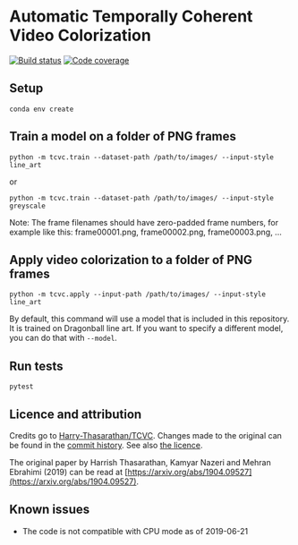 # Automatic Temporally Coherent Video Colorization

[![Build status](https://img.shields.io/circleci/project/github/iver56/automatic-video-colorization/master.svg)](https://circleci.com/gh/iver56/automatic-video-colorization) [![Code coverage](https://img.shields.io/codecov/c/github/iver56/automatic-video-colorization/master.svg)](https://codecov.io/gh/iver56/automatic-video-colorization)

## Setup

`conda env create`

## Train a model on a folder of PNG frames

`python -m tcvc.train --dataset-path /path/to/images/ --input-style line_art`

or

`python -m tcvc.train --dataset-path /path/to/images/ --input-style greyscale`


Note: The frame filenames should have zero-padded frame numbers, for example like this: frame00001.png, frame00002.png, frame00003.png, ...

## Apply video colorization to a folder of PNG frames

`python -m tcvc.apply --input-path /path/to/images/ --input-style line_art`

By default, this command will use a model that is included in this repository. It is trained on Dragonball line art. If you want to specify a different model, you can do that with `--model`.

## Run tests

`pytest`

## Licence and attribution

Credits go to [Harry-Thasarathan/TCVC](https://github.com/Harry-Thasarathan/TCVC). Changes made to the original can be found in the [commit history](https://github.com/iver56/automatic-video-colorization/commits/master). See also [the licence](https://github.com/iver56/automatic-video-colorization/blob/master/LICENCE.md).

The original paper by Harrish Thasarathan, Kamyar Nazeri and Mehran Ebrahimi (2019) can be read at [https://arxiv.org/abs/1904.09527](https://arxiv.org/abs/1904.09527).

## Known issues

* The code is not compatible with CPU mode as of 2019-06-21

